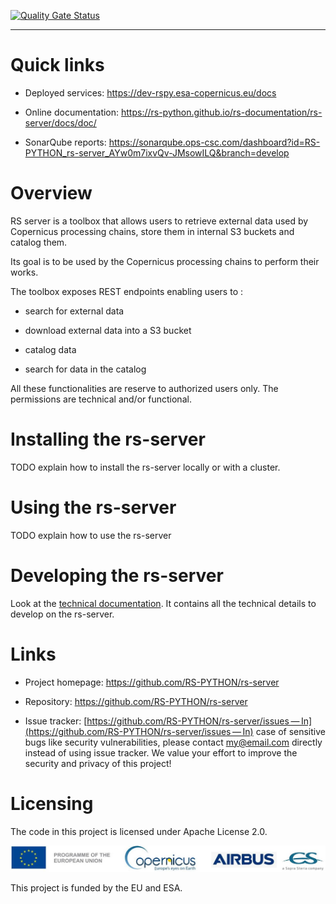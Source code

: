 [![Quality Gate Status](https://sonarqube.ops-csc.com/api/project_badges/measure?branch=develop&project=RS-PYTHON_rs-server_AYw0m7ixvQv-JMsowILQ&metric=alert_status&token=sqb_c9241ef82ea91a8e9a9b604570f834f622dfed05)](https://sonarqube.ops-csc.com/dashboard?id=RS-PYTHON_rs-server_AYw0m7ixvQv-JMsowILQ&branch=develop)

---

Quick links
===========

-   Deployed services: <https://dev-rspy.esa-copernicus.eu/docs>

-   Online documentation: <https://rs-python.github.io/rs-documentation/rs-server/docs/doc/>

-   SonarQube reports:
    <https://sonarqube.ops-csc.com/dashboard?id=RS-PYTHON_rs-server_AYw0m7ixvQv-JMsowILQ&branch=develop>

Overview
========

RS server is a toolbox that allows users to retrieve external data used
by Copernicus processing chains, store them in internal S3 buckets and
catalog them.

Its goal is to be used by the Copernicus processing chains to perform
their works.

The toolbox exposes REST endpoints enabling users to :

-   search for external data

-   download external data into a S3 bucket

-   catalog data

-   search for data in the catalog

All these functionalities are reserve to authorized users only. The
permissions are technical and/or functional.

Installing the rs-server
========================

TODO explain how to install the rs-server locally or with a cluster.

Using the rs-server
===================

TODO explain how to use the rs-server

Developing the rs-server
========================

Look at the [technical
documentation](https://rs-python.github.io/rs-server/). It contains all
the technical details to develop on the rs-server.

Links
=====

-   Project homepage: <https://github.com/RS-PYTHON/rs-server>

-   Repository: <https://github.com/RS-PYTHON/rs-server>

-   Issue tracker:
    [https://github.com/RS-PYTHON/rs-server/issues — In](https://github.com/RS-PYTHON/rs-server/issues — In)
    case of sensitive bugs like security vulnerabilities, please contact
    <my@email.com> directly instead of using issue tracker. We value
    your effort to improve the security and privacy of this project!

Licensing
=========

The code in this project is licensed under Apache License 2.0.

![71%](/docs/images/banner_logo.jpg)

This project is funded by the EU and ESA.
